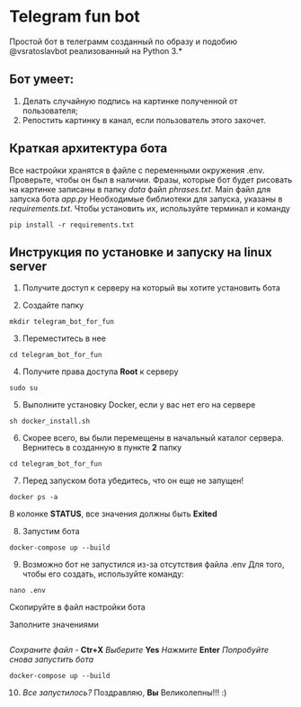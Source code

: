 # Telegram fun bot
 Простой бот в телеграмм созданный по образу и подобию @vsratoslavbot реализованный на Python 3.*
 
## Бот умеет:
 1. Делать случайную подпись на картинке полученной от пользователя;
 2. Репостить картинку в канал, если пользователь этого захочет.

## Краткая архитектура бота
Все настройки хранятся в файле с переменными окружения .env. Проверьте, чтобы он был в наличии.
Фразы, которые бот будет рисовать на картинке записаны в папку *data* файл *phrases.txt*.
Main файл для запуска бота *app.py*
Необходимые библиотеки для запуска, указаны в *requirements.txt*. 
Чтобы установить их, используйте терминал и команду
```
pip install -r requirements.txt
```

## Инструкция по установке и запуску на linux server
1. Получите доступ к серверу на который вы хотите установить бота

2. Создайте папку
```
mkdir telegram_bot_for_fun
```

3. Переместитесь в нее
```
cd telegram_bot_for_fun
```

4. Получите права доступа **Root** к серверу 
```
sudo su
```

5. Выполните установку Docker, если у вас нет его на сервере
```
sh docker_install.sh
```

6. Скорее всего, вы были перемещены в начальный каталог сервера. Вернитесь в созданную в пункте
**2** папку
```
cd telegram_bot_for_fun
```
7. Перед запуском бота убедитесь, что он еще не запущен!
```
docker ps -a 
```
В колонке **STATUS**, все значения должны быть **Exited**

8. Запустим бота
```
docker-compose up --build
```

9. Возможно бот не запустился из-за отсутствия файла .env
Для того, чтобы его создать, используйте команду:
```
nano .env
```
Скопируйте в файл настройки бота

Заполните значениями
```
```
*Сохраните файл* - **Ctr+X**
*Выберите* **Yes**
*Нажмите* **Enter**
*Попробуйте снова запустить бота*
```
docker-compose up --build
```

10. *Все запустилось?* Поздравляю, **Вы** Великолепны!!! :)
